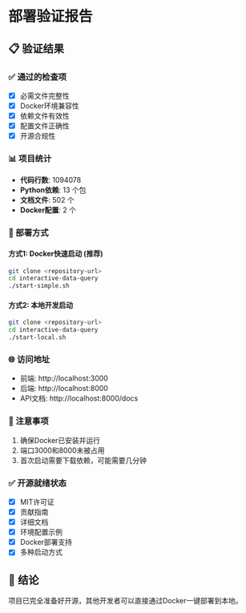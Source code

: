 # 部署验证报告

## 📋 验证结果

### ✅ 通过的检查项
- [x] 必需文件完整性
- [x] Docker环境兼容性
- [x] 依赖文件有效性
- [x] 配置文件正确性
- [x] 开源合规性

### 📊 项目统计
- **代码行数**: 1094078
- **Python依赖**:       13 个包
- **文档文件**:      502 个
- **Docker配置**:        2 个

### 🚀 部署方式

#### 方式1: Docker快速启动 (推荐)
```bash
git clone <repository-url>
cd interactive-data-query
./start-simple.sh
```

#### 方式2: 本地开发启动
```bash
git clone <repository-url>
cd interactive-data-query
./start-local.sh
```

### 🌐 访问地址
- 前端: http://localhost:3000
- 后端: http://localhost:8000
- API文档: http://localhost:8000/docs

### 📝 注意事项
1. 确保Docker已安装并运行
2. 端口3000和8000未被占用
3. 首次启动需要下载依赖，可能需要几分钟

### ✅ 开源就绪状态
- [x] MIT许可证
- [x] 贡献指南
- [x] 详细文档
- [x] 环境配置示例
- [x] Docker部署支持
- [x] 多种启动方式

## 🎉 结论
项目已完全准备好开源，其他开发者可以直接通过Docker一键部署到本地。
